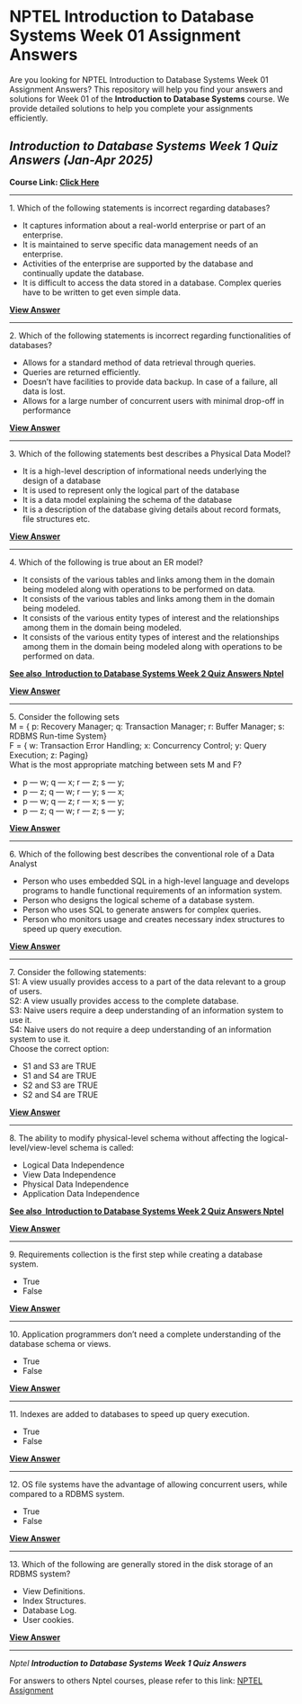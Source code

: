 # NPTEL Introduction to Database Systems Week 01 Assignment Answers

Are you looking for NPTEL Introduction to Database Systems Week 01 Assignment Answers? This repository will help you find your answers and solutions for Week 01 of the **Introduction to Database Systems** course. We provide detailed solutions to help you complete your assignments efficiently.

## _Introduction to Database Systems Week 1 Quiz Answers (Jan-Apr 2025)_

**Course Link: [**Click Here**](https://onlinecourses.nptel.ac.in/noc25_cs40/course)**

***

1\. Which of the following statements is incorrect regarding databases?

- It captures information about a real-world enterprise or part of an enterprise.
- It is maintained to serve specific data management needs of an enterprise.
- Activities of the enterprise are supported by the database and continually update the database.
- It is difficult to access the data stored in a database. Complex queries have to be written to get even simple data.

**[**View Answer**](https://my.progiez.com/courses/introduction-to-database-systems-answers/)**

***

2\. Which of the following statements is incorrect regarding functionalities of databases?

- Allows for a standard method of data retrieval through queries.
- Queries are returned efficiently.
- Doesn’t have facilities to provide data backup. In case of a failure, all data is lost.
- Allows for a large number of concurrent users with minimal drop-off in performance

****[**View Answer**](https://my.progiez.com/courses/introduction-to-database-systems-answers/)****

***

3\. Which of the following statements best describes a Physical Data Model?

- It is a high-level description of informational needs underlying the design of a database
- It is used to represent only the logical part of the database
- It is a data model explaining the schema of the database
- It is a description of the database giving details about record formats, file structures etc.

****[**View Answer**](https://my.progiez.com/courses/introduction-to-database-systems-answers/)****

***

4\. Which of the following is true about an ER model?

- It consists of the various tables and links among them in the domain being modeled along with operations to be performed on data.
- It consists of the various tables and links among them in the domain being modeled.
- It consists of the various entity types of interest and the relationships among them in the domain being modeled.
- It consists of the various entity types of interest and the relationships among them in the domain being modeled along with operations to be performed on data.

[****See also**  **Introduction to Database Systems Week 2 Quiz Answers Nptel****](https://progiez.com/introduction-to-database-systems-week-2-quiz-answers)

****[**View Answer**](https://my.progiez.com/courses/introduction-to-database-systems-answers/)****

***

5\. Consider the following sets\
M = { p: Recovery Manager; q: Transaction Manager; r: Buffer Manager; s: RDBMS Run-time System}\
F = { w: Transaction Error Handling; x: Concurrency Control; y: Query Execution; z: Paging}\
What is the most appropriate matching between sets M and F?

- p — w; q — x; r — z; s — y;
- p — z; q — w; r — y; s — x;
- p — w; q — z; r — x; s — y;
- p — z; q — w; r — z; s — y;

****[**View Answer**](https://my.progiez.com/courses/introduction-to-database-systems-answers/)****

***

6\. Which of the following best describes the conventional role of a Data Analyst

- Person who uses embedded SQL in a high-level language and develops programs to handle functional requirements of an information system.
- Person who designs the logical scheme of a database system.
- Person who uses SQL to generate answers for complex queries.
- Person who monitors usage and creates necessary index structures to speed up query execution.

**[**View Answer**](https://my.progiez.com/courses/introduction-to-database-systems-answers/)**

***

7\. Consider the following statements:\
S1: A view usually provides access to a part of the data relevant to a group of users.\
S2: A view usually provides access to the complete database.\
S3: Naive users require a deep understanding of an information system to use it.\
S4: Naive users do not require a deep understanding of an information system to use it.\
Choose the correct option:

- S1 and S3 are TRUE
- S1 and S4 are TRUE
- S2 and S3 are TRUE
- S2 and S4 are TRUE

****[**View Answer**](https://my.progiez.com/courses/introduction-to-database-systems-answers/)****

***

8\. The ability to modify physical-level schema without affecting the logical-level/view-level schema is called:

- Logical Data Independence
- View Data Independence
- Physical Data Independence
- Application Data Independence

[****See also**  **Introduction to Database Systems Week 2 Quiz Answers Nptel****](https://progiez.com/introduction-to-database-systems-week-2-quiz-answers)

****[**View Answer**](https://my.progiez.com/courses/introduction-to-database-systems-answers/)****

***

9\. Requirements collection is the first step while creating a database system.

- True
- False

****[**View Answer**](https://my.progiez.com/courses/introduction-to-database-systems-answers/)****

***

10\. Application programmers don’t need a complete understanding of the database schema or views.

- True
- False

**[**View Answer**](https://my.progiez.com/courses/introduction-to-database-systems-answers/)**

***

11\. Indexes are added to databases to speed up query execution.

- True
- False

****[**View Answer**](https://my.progiez.com/courses/introduction-to-database-systems-answers/)****

***

12\. OS file systems have the advantage of allowing concurrent users, while compared to a RDBMS system.

- True
- False

****[**View Answer**](https://my.progiez.com/courses/introduction-to-database-systems-answers/)****

***

13\. Which of the following are generally stored in the disk storage of an RDBMS system?

- View Definitions.
- Index Structures.
- Database Log.
- User cookies.

**[**View Answer**](https://my.progiez.com/courses/introduction-to-database-systems-answers/)**

***

_Nptel **Introduction to Database Systems Week 1 Quiz Answers**_

For answers to others Nptel courses, please refer to this link: [NPTEL Assignment](https://progiez.com/nptel-assignment-answers)
